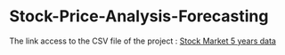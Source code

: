 # Stock-Price-Analysis-Forecasting


The link access to the CSV file of the project : [Stock Market 5 years data](https://drive.google.com/file/d/1-13cxoPLxggQoPGAHP0ydreS4B5ZEcQX/view?usp=drive_link)
